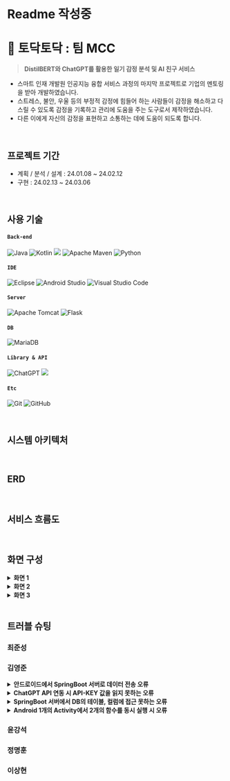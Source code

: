 # Readme 작성중
# 📔 토닥토닥 : 팀 MCC

><strong>DistilBERT와 ChatGPT를 활용한 일기 감정 분석 및 AI 친구 서비스</strong>
* 스마트 인재 개발원 인공지능 융합 서비스 과정의 마지막 프로젝트로 기업의 멘토링을 받아 개발하였습니다.
* 스트레스, 불안, 우울 등의 부정적 감정에 힘들어 하는 사람들이 감정을 해소하고 다스릴 수 있도록 감정을 기록하고 관리에 도움을 주는 도구로서 제작하였습니다.
* 다른 이에게 자신의 감정을 표현하고 소통하는 데에 도움이 되도록 합니다.

</br>

## 프로젝트 기간
* 계획 / 분석 / 설계 : 24.01.08 ~ 24.02.12
* 구현 : 24.02.13 ~ 24.03.06

</br>

## 사용 기술
#### `Back-end`
![Java](https://img.shields.io/badge/java-%23ED8B00.svg?style=for-the-badge&logo=openjdk&logoColor=white)
![Kotlin](https://img.shields.io/badge/kotlin-%237F52FF.svg?style=for-the-badge&logo=kotlin&logoColor=white)
<img src="https://img.shields.io/badge/springboot-6DB33F?style=for-the-badge&logo=springboot&logoColor=white">
![Apache Maven](https://img.shields.io/badge/Apache%20Maven-C71A36?style=for-the-badge&logo=Apache%20Maven&logoColor=white)
![Python](https://img.shields.io/badge/python-3670A0?style=for-the-badge&logo=python&logoColor=ffdd54)
#### `IDE`
![Eclipse](https://img.shields.io/badge/Eclipse-FE7A16.svg?style=for-the-badge&logo=Eclipse&logoColor=white)
![Android Studio](https://img.shields.io/badge/Android%20Studio-3DDC84.svg?style=for-the-badge&logo=android-studio&logoColor=white)
![Visual Studio Code](https://img.shields.io/badge/Visual%20Studio%20Code-0078d7.svg?style=for-the-badge&logo=visual-studio-code&logoColor=white)
#### `Server`
![Apache Tomcat](https://img.shields.io/badge/apache%20tomcat-%23F8DC75.svg?style=for-the-badge&logo=apache-tomcat&logoColor=black)
![Flask](https://img.shields.io/badge/flask-%23000.svg?style=for-the-badge&logo=flask&logoColor=white)
#### `DB`
![MariaDB](https://img.shields.io/badge/MariaDB-003545?style=for-the-badge&logo=mariadb&logoColor=white)
#### `Library & API`
![ChatGPT](https://img.shields.io/badge/chatGPT-74aa9c?style=for-the-badge&logo=openai&logoColor=white)
<img src="https://img.shields.io/badge/Spring Data JPA-bcae79?style=for-the-badge&logo=&logoColor=white"/>
#### `Etc`
![Git](https://img.shields.io/badge/git-%23F05033.svg?style=for-the-badge&logo=git&logoColor=white)
![GitHub](https://img.shields.io/badge/github-%23121011.svg?style=for-the-badge&logo=github&logoColor=white)

</br>

## 시스템 아키텍처

</br>

## ERD

</br>

## 서비스 흐름도

</br>

## 화면 구성
<details>
<summary><b>화면 1</b></summary>
<div markdown="1">
</div>
</details>

<details>
<summary><b>화면 2</b></summary>
<div markdown="1">
</div>
</details>

<details>
<summary><b>화면 3</b></summary>
<div markdown="1">
</div>
</details>

</br>

## 트러블 슈팅
### 최준성
### 김영준
<details>
<summary><b>안드로이드에서 SpringBoot 서버로 데이터 전송 오류</b></summary>
<div markdown="1">

---

　🧨 오류 내용

	안드로이드에서 SpringBoot 서버로 데이터가 전송을 했으나 서버에서 로그가 안찍히는 오류

　💡 해결 방법
- 안드로이드 Retrofit 기능에 BaseURL에 아이피 주소를 localhost:port 작성하지 않고 10.0.0.2를 입력 후 해결
- 10.0.0.2는 안드로이드 에뮬레이터에서 127.0.0.1 즉 루프백 주소

```Android
val retrofit = Retrofit.Builder()
            .baseUrl("http://10.0.2.2:8100/")
            .addConverterFactory(GsonConverterFactory.create(gson))
            .build()
```

</div>
</details>

<details>
<summary><b>ChatGPT API 연동 시 API-KEY 값을 읽지 못하는 오류</b></summary>
<div markdown="1">

---

　🧨 오류 내용

	공식 문서에서는 API-KEY를 환경변수를 이용하여 가져왔으나 실제로 적용을 해보니 불러오지 못함

　💡 해결 방법
- open 함수를 사용하여 파일을 읽어 들인 후 변수에 저장하여 해결

```Python
with open('./gpt_api_key.txt', 'r') as f:
    api_key = f.read().strip()  # 시작/끝에 있는 모든 공백 제거
```

</div>
</details>
<details>
<summary><b>SpringBoot 서버에서 DB의 테이블, 컬럼에 접근 못하는 오류</b></summary>
<div markdown="1">

---

　🧨 오류 내용

	org.hibernate.exception.SQLGrammarException: could not extract ResultSet

　💡 해결 방법
- 해당 Entity java 파일들에 @Table(name = "tb_user"), @Column(name = "user_email") 어노테이션을 추가하여 해결

```Java
@Table(name = "tb_user")
public class User {

	@Id
	@Column(name = "user_email")
	private String userEmail;
	
	@Column(name = "user_nick")
	private String userNick;
}
```

</div>
</details>
<details>
<summary><b>Android 1개의 Activity에서 2개의 함수를 동시 실행 시 오류</b></summary>
<div markdown="1">

---

　🧨 오류 내용

	1개의 Activity 내에 2개의 함수를 실행을 시켜야하는 상황이 발생하였는데 첫번째 함수가 실행이 된 후 그 결과를 가지고 2번째 함수가 실행이 되야하는 상황

　💡 해결 방법
- 처음에는 sleep을 사용하여 해결을 하려고 했으나 sleep 시간 만큼 어플이 동작하지 않는 문제가 발생하였다
- 그래서 찾은 방법이 함수와 함수 사이에 Delay를 넣어 해결을 하였으나 멘토와 상담 후 새로운 방법으로 해결하였다
- Lambda 식 표현 방법을 사용하여 함수안에서 함수를 실행하여 해결하였다

```Android
requestChatGptFeedBack(
	prompt = feedback.prompt.toString(),
	onResult = {
	
	    feedback.aiRecommendation = binding.textView4.text.toString()
	    saveChatGptFeedBack(feedback.aiRecommendation.toString() + ":" + DiarySeqSingleton.diarySeq + ":"+ aiEmotion.aiEmo + ":" + date1)
	}
)
```

</div>
</details>

### 윤강석
### 정명훈
### 이상현

</br>

